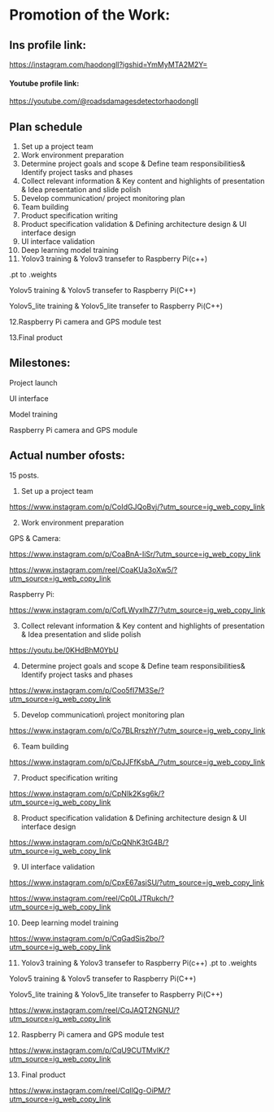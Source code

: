 # Promotion of the Work:
## Ins profile link:
https://instagram.com/haodongll?igshid=YmMyMTA2M2Y=
#### Youtube profile link:
https://youtube.com/@roadsdamagesdetectorhaodongll

## Plan schedule
1. Set up a project team
2. Work environment preparation
3. Determine project goals and scope & Define team responsibilities& Identify project tasks and phases
4. Collect relevant information & Key content and highlights of presentation & Idea presentation and slide polish
5. Develop communication/ project monitoring plan
6. Team building
7. Product specification writing
8. Product specification validation & Defining architecture design & UI interface design
9. UI interface validation
10. Deep learning model training
11. Yolov3 training & Yolov3 transefer to Raspberry Pi(c++)

.pt to .weights

Yolov5 training & Yolov5 transefer to Raspberry Pi(C++)

Yolov5_lite training & Yolov5_lite transefer to Raspberry Pi(C++)

12.Raspberry Pi camera and GPS module test

13.Final product

## Milestones:

Project launch

UI interface

Model training

Raspberry Pi camera and GPS module

## Actual number ofosts:
15 posts.

1. Set up a project team

https://www.instagram.com/p/CoIdGJQoBvj/?utm_source=ig_web_copy_link

2. Work environment preparation

GPS & Camera:

https://www.instagram.com/p/CoaBnA-IiSr/?utm_source=ig_web_copy_link

https://www.instagram.com/reel/CoaKUa3oXw5/?utm_source=ig_web_copy_link

Raspberry Pi:

https://www.instagram.com/p/CofLWyxIhZ7/?utm_source=ig_web_copy_link

 
3. Collect relevant information & Key content and highlights of presentation & Idea presentation and slide polish

https://youtu.be/0KHdBhM0YbU

4. Determine project goals and scope & Define team responsibilities& Identify project tasks and phases

https://www.instagram.com/p/Coo5fI7M3Se/?utm_source=ig_web_copy_link

5. Develop communication\ project monitoring plan

https://www.instagram.com/p/Co7BLRrszhY/?utm_source=ig_web_copy_link


6. Team building

https://www.instagram.com/p/CpJJFfKsbA_/?utm_source=ig_web_copy_link

7. Product specification writing

https://www.instagram.com/p/CpNIk2Ksg6k/?utm_source=ig_web_copy_link

8. Product specification validation & Defining architecture design & UI interface design

https://www.instagram.com/p/CpQNhK3tG4B/?utm_source=ig_web_copy_link

9. UI interface validation

https://www.instagram.com/p/CpxE67asiSU/?utm_source=ig_web_copy_link

https://www.instagram.com/reel/Cp0LJTRukch/?utm_source=ig_web_copy_link


10. Deep learning model training 

https://www.instagram.com/p/CqGadSis2bo/?utm_source=ig_web_copy_link
 
11. Yolov3 training & Yolov3 transefer to Raspberry Pi(c++)
.pt to .weights

Yolov5 training & Yolov5 transefer to Raspberry Pi(C++)

Yolov5_lite training & Yolov5_lite transefer to Raspberry Pi(C++)

https://www.instagram.com/reel/CqJAQT2NGNU/?utm_source=ig_web_copy_link

12. Raspberry Pi camera and GPS module test

https://www.instagram.com/p/CqU9CUTMvIK/?utm_source=ig_web_copy_link

13. Final product

https://www.instagram.com/reel/CqllQg-OiPM/?utm_source=ig_web_copy_link
